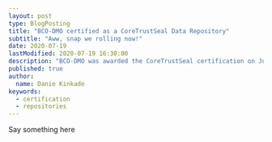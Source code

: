 ```yaml
---
layout: post
type: BlogPosting
title: "BCO-DMO certified as a CoreTrustSeal Data Repository"
subtitle: "Aww, snap we rolling now!"
date: 2020-07-19
lastModified: 2020-07-19 16:30:00
description: "BCO-DMO was awarded the CoreTrustSeal certification on July 13, 2020"
published: true
author: 
  name: Danie Kinkade
keywords: 
  - certification
  - repositories
---
```


Say something<!--more--> here
